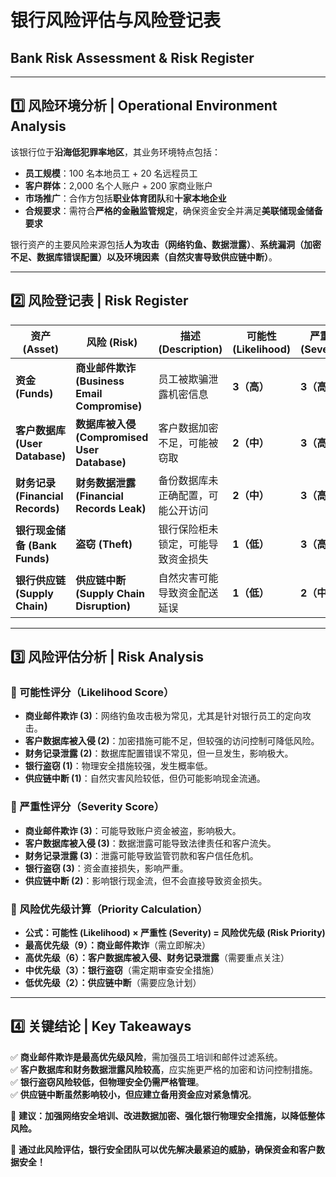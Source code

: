 # **银行风险评估与风险登记表**  
## **Bank Risk Assessment & Risk Register**  

---

## **1️⃣ 风险环境分析 | Operational Environment Analysis**  
该银行位于**沿海低犯罪率地区**，其业务环境特点包括：  
- **员工规模**：100 名本地员工 + 20 名远程员工  
- **客户群体**：2,000 名个人账户 + 200 家商业账户  
- **市场推广**：合作方包括**职业体育团队**和**十家本地企业**  
- **合规要求**：需符合**严格的金融监管规定**，确保资金安全并满足**美联储现金储备要求**  

银行资产的主要风险来源包括**人为攻击（网络钓鱼、数据泄露）**、**系统漏洞（加密不足、数据库错误配置）**以及**环境因素（自然灾害导致供应链中断）**。  

---

## **2️⃣ 风险登记表 | Risk Register**  

| **资产 (Asset)** | **风险 (Risk)** | **描述 (Description)** | **可能性 (Likelihood)** | **严重性 (Severity)** | **优先级 (Priority)** |
|-----------------|----------------|------------------------|-----------------|-----------------|----------------|
| **资金 (Funds)** | **商业邮件欺诈 (Business Email Compromise)** | 员工被欺骗泄露机密信息 | **3（高）** | **3（高）** | **9（最高优先级）** |
| **客户数据库 (User Database)** | **数据库被入侵 (Compromised User Database)** | 客户数据加密不足，可能被窃取 | **2（中）** | **3（高）** | **6（高优先级）** |
| **财务记录 (Financial Records)** | **财务数据泄露 (Financial Records Leak)** | 备份数据库未正确配置，可能公开访问 | **2（中）** | **3（高）** | **6（高优先级）** |
| **银行现金储备 (Bank Funds)** | **盗窃 (Theft)** | 银行保险柜未锁定，可能导致资金损失 | **1（低）** | **3（高）** | **3（中优先级）** |
| **银行供应链 (Supply Chain)** | **供应链中断 (Supply Chain Disruption)** | 自然灾害可能导致资金配送延误 | **1（低）** | **2（中）** | **2（低优先级）** |

---

## **3️⃣ 风险评估分析 | Risk Analysis**  

### **🔹 可能性评分（Likelihood Score）**  
- **商业邮件欺诈 (3)**：网络钓鱼攻击极为常见，尤其是针对银行员工的定向攻击。  
- **客户数据库被入侵 (2)**：加密措施可能不足，但较强的访问控制可降低风险。  
- **财务记录泄露 (2)**：数据库配置错误不常见，但一旦发生，影响极大。  
- **银行盗窃 (1)**：物理安全措施较强，发生概率低。  
- **供应链中断 (1)**：自然灾害风险较低，但仍可能影响现金流通。  

### **🔹 严重性评分（Severity Score）**  
- **商业邮件欺诈 (3)**：可能导致账户资金被盗，影响极大。  
- **客户数据库被入侵 (3)**：数据泄露可能导致法律责任和客户流失。  
- **财务记录泄露 (3)**：泄露可能导致监管罚款和客户信任危机。  
- **银行盗窃 (3)**：资金直接损失，影响严重。  
- **供应链中断 (2)**：影响银行现金流，但不会直接导致资金损失。  

### **🔹 风险优先级计算（Priority Calculation）**  
- **公式：可能性 (Likelihood) × 严重性 (Severity) = 风险优先级 (Risk Priority)**  
- **最高优先级（9）：商业邮件欺诈**（需立即解决）  
- **高优先级（6）：客户数据库被入侵、财务记录泄露**（需要重点关注）  
- **中优先级（3）：银行盗窃**（需定期审查安全措施）  
- **低优先级（2）：供应链中断**（需要应急计划）  

---

## **4️⃣ 关键结论 | Key Takeaways**  

✅ **商业邮件欺诈是最高优先级风险**，需加强员工培训和邮件过滤系统。  
✅ **客户数据库和财务数据泄露风险较高**，应实施更严格的加密和访问控制措施。  
✅ **银行盗窃风险较低，但物理安全仍需严格管理**。  
✅ **供应链中断虽然影响较小，但应建立备用资金应对紧急情况**。  

📌 **建议：加强网络安全培训、改进数据加密、强化银行物理安全措施，以降低整体风险。**  

🚀 **通过此风险评估，银行安全团队可以优先解决最紧迫的威胁，确保资金和客户数据安全！**
